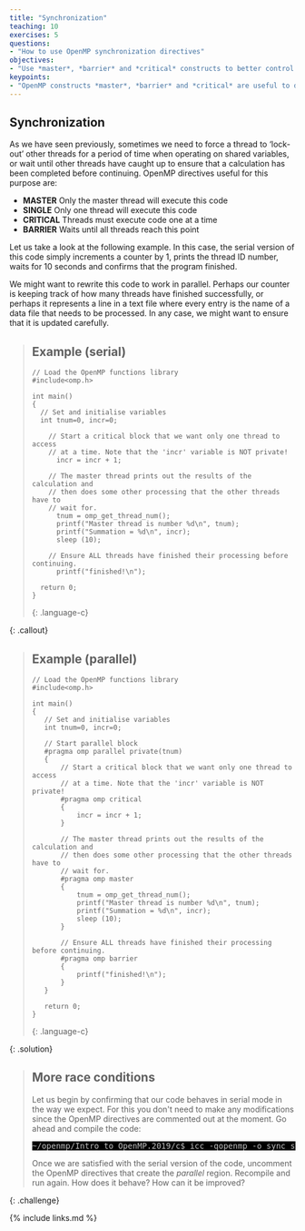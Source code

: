 ```yaml
---
title: "Synchronization"
teaching: 10
exercises: 5
questions:
- "How to use OpenMP synchronization directives"
objectives:
- "Use *master*, *barrier* and *critical* constructs to better control our threads are synchronized"
keypoints:
- "OpenMP constructs *master*, *barrier* and *critical* are useful to define sections and points in our code where threads should synchronize with each other" 
---
```


## Synchronization
As we have seen previously, sometimes we need to force a thread to ‘lock-out’ other threads for a period of time when operating on shared variables, or wait until other threads have caught up to ensure that a calculation has been completed before continuing. OpenMP directives useful for this purpose are:
- **MASTER** Only the master thread will execute this code
- **SINGLE** Only one thread will execute this code
- **CRITICAL** Threads must execute code one at a time
- **BARRIER** Waits until all threads reach this point

Let us take a look at the following example. In this case, the serial version of this code simply increments a counter by 1, prints the thread ID number, waits for 10 seconds and confirms that the program finished.

We might want to rewrite this code to work in parallel. Perhaps our counter is keeping track of how many threads have finished successfully, or perhaps it represents a line in a text file where every entry is the name of a data file that needs to be processed. In any case, we might want to ensure that it is updated carefully.

> ## Example (serial)
> ~~~
> // Load the OpenMP functions library
> #include<omp.h>
> 
> int main()
> {
>   // Set and initialise variables
>   int tnum=0, incr=0;
> 
>     // Start a critical block that we want only one thread to access
>     // at a time. Note that the 'incr' variable is NOT private!
>       incr = incr + 1;
> 
>     // The master thread prints out the results of the calculation and
>     // then does some other processing that the other threads have to
>     // wait for.
>       tnum = omp_get_thread_num();
>       printf("Master thread is number %d\n", tnum);
>       printf("Summation = %d\n", incr);
>       sleep (10);
> 
>     // Ensure ALL threads have finished their processing before continuing.
>       printf("finished!\n");
> 
>   return 0;
> }
> ~~~
> {: .language-c}
>
{: .callout}


> ## Example (parallel)
> ~~~
> // Load the OpenMP functions library
> #include<omp.h>
> 
> int main()
> {
>    // Set and initialise variables
>    int tnum=0, incr=0;
> 
>    // Start parallel block
>    #pragma omp parallel private(tnum)
>    {
>        // Start a critical block that we want only one thread to access
>        // at a time. Note that the 'incr' variable is NOT private!
>        #pragma omp critical
>        {
>            incr = incr + 1;
>        }
> 
>        // The master thread prints out the results of the calculation and
>        // then does some other processing that the other threads have to
>        // wait for.
>        #pragma omp master
>        {
>            tnum = omp_get_thread_num();
>            printf("Master thread is number %d\n", tnum);
>            printf("Summation = %d\n", incr);
>            sleep (10);
>        }
> 
>        // Ensure ALL threads have finished their processing before continuing.
>        #pragma omp barrier
>        {
>            printf("finished!\n");
>        }
>    }
> 
>    return 0;
> }
> ~~~
> {: .language-c}
>
{: .solution}


> ## More race conditions
> Let us begin by confirming that our code behaves in serial mode in the way we expect. For this you don't need to make any modifications since the OpenMP directives are commented out at the moment. Go ahead and compile the code:
> <pre style="color: silver; background: black;">
> ~/openmp/Intro_to_OpenMP.2019/c$ icc -qopenmp -o sync sync.c
> </pre>
>
> Once we are satisfied with the serial version of the code, uncomment the OpenMP directives that create the *parallel* region. Recompile and run again. How does it behave? How can it be improved?
>
{: .challenge}

{% include links.md %}
